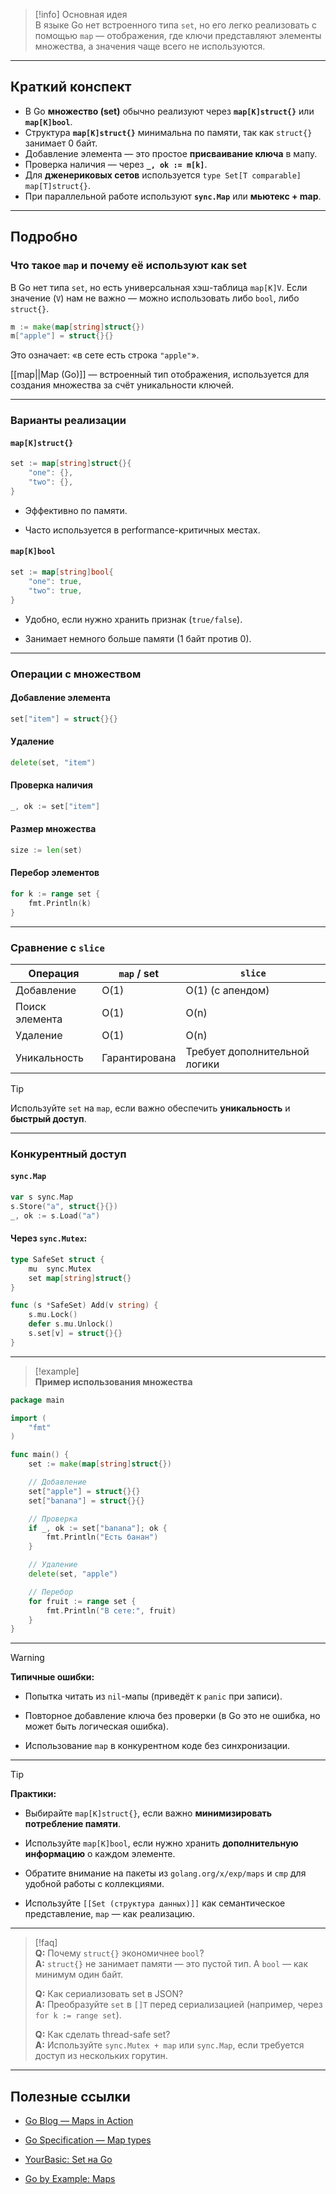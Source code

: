 > [!info] Основная идея  
> В языке Go нет встроенного типа `set`, но его легко реализовать с помощью `map` — отображения, где ключи представляют элементы множества, а значения чаще всего не используются.

---

## Краткий конспект

- В Go **множество (set)** обычно реализуют через **`map[K]struct{}`** или **`map[K]bool`**.
- Структура **`map[K]struct{}`** минимальна по памяти, так как `struct{}` занимает 0 байт.
- Добавление элемента — это простое **присваивание ключа** в мапу.
- Проверка наличия — через **`_, ok := m[k]`**.
- Для **дженериковых сетов** используется `type Set[T comparable] map[T]struct{}`.
- При параллельной работе используют **`sync.Map`** или **мьютекс + map**.

---

## Подробно

### Что такое `map` и почему её используют как set

В Go нет типа `set`, но есть универсальная хэш-таблица `map[K]V`. Если значение (`V`) нам не важно — можно использовать либо `bool`, либо `struct{}`.

```go
m := make(map[string]struct{})
m["apple"] = struct{}{}
````

Это означает: «в сете есть строка `"apple"`».

[[map||Map (Go)]] — встроенный тип отображения, используется для создания множества за счёт уникальности ключей.

---

### Варианты реализации

#### `map[K]struct{}`

```go
set := map[string]struct{}{
	"one": {},
	"two": {},
}
```

- Эффективно по памяти.
    
- Часто используется в performance-критичных местах.
    

#### `map[K]bool`

```go
set := map[string]bool{
	"one": true,
	"two": true,
}
```

- Удобно, если нужно хранить признак (`true/false`).
    
- Занимает немного больше памяти (1 байт против 0).
    

---

### Операции с множеством

#### Добавление элемента

```go
set["item"] = struct{}{}
```

#### Удаление

```go
delete(set, "item")
```

#### Проверка наличия

```go
_, ok := set["item"]
```

#### Размер множества

```go
size := len(set)
```

#### Перебор элементов

```go
for k := range set {
	fmt.Println(k)
}
```

---

### Сравнение с `slice`

|Операция|`map` / set|`slice`|
|---|---|---|
|Добавление|O(1)|O(1) (с апендом)|
|Поиск элемента|O(1)|O(n)|
|Удаление|O(1)|O(n)|
|Уникальность|Гарантирована|Требует дополнительной логики|

> [!tip]  
> Используйте `set` на `map`, если важно обеспечить **уникальность** и **быстрый доступ**.

---

### Конкурентный доступ

#### `sync.Map`

```go
var s sync.Map
s.Store("a", struct{}{})
_, ok := s.Load("a")
```

#### Через `sync.Mutex`:

```go
type SafeSet struct {
	mu  sync.Mutex
	set map[string]struct{}
}

func (s *SafeSet) Add(v string) {
	s.mu.Lock()
	defer s.mu.Unlock()
	s.set[v] = struct{}{}
}
```

---

> [!example]  
> **Пример использования множества**

```go
package main

import (
	"fmt"
)

func main() {
	set := make(map[string]struct{})

	// Добавление
	set["apple"] = struct{}{}
	set["banana"] = struct{}{}

	// Проверка
	if _, ok := set["banana"]; ok {
		fmt.Println("Есть банан")
	}

	// Удаление
	delete(set, "apple")

	// Перебор
	for fruit := range set {
		fmt.Println("В сете:", fruit)
	}
}
```

---

> [!warning]  
> **Типичные ошибки:**
> 
> - Попытка читать из `nil`-мапы (приведёт к `panic` при записи).
>     
> - Повторное добавление ключа без проверки (в Go это не ошибка, но может быть логическая ошибка).
>     
> - Использование `map` в конкурентном коде без синхронизации.
>     

---

> [!tip]  
> **Практики:**
> 
> - Выбирайте `map[K]struct{}`, если важно **минимизировать потребление памяти**.
>     
> - Используйте `map[K]bool`, если нужно хранить **дополнительную информацию** о каждом элементе.
>     
> - Обратите внимание на пакеты из `golang.org/x/exp/maps` и `cmp` для удобной работы с коллекциями.
>     
> - Используйте `[[Set (структура данных)]]` как семантическое представление, `map` — как реализацию.
>     

---

> [!faq]  
> **Q:** Почему `struct{}` экономичнее `bool`?  
> **A:** `struct{}` не занимает памяти — это пустой тип. А `bool` — как минимум один байт.
>
> **Q:** Как сериализовать set в JSON?  
> **A:** Преобразуйте `set` в `[]T` перед сериализацией (например, через `for k := range set`).
>
> **Q:** Как сделать thread-safe set?  
> **A:** Используйте `sync.Mutex + map` или `sync.Map`, если требуется доступ из нескольких горутин.

---

## Полезные ссылки

- [Go Blog — Maps in Action](https://go.dev/blog/maps)
    
- [Go Specification — Map types](https://golang.org/ref/spec#Map_types)
    
- [YourBasic: Set на Go](https://yourbasic.org/golang/implement-set/)
    
- [Go by Example: Maps](https://gobyexample.com/maps)

